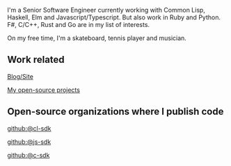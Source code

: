 I'm a Senior Software Engineer currently working with Common Lisp, Haskell, 
Elm and Javascript/Typescript. But also work in Ruby and Python. 
F#, C/C++, Rust and Go are in my list of interests.

On my free time, I'm a skateboard, tennis player and musician.

## Work related

[Blog/Site](https://diasbruno.github.io)

[My open-source projects](https://diasbruno.github.io/opensource)

## Open-source organizations where I publish code

[github:@cl-sdk](https://github.com/cl-sdk)

[github:@js-sdk](https://github.com/js-sdk)

[github:@c-sdk](https://github.com/c-sdk)
